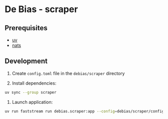 # De Bias - scraper

## Prerequisites

- [uv](https://github.com/astral-sh/uv)
- [nats](https://github.com/nats-io/nats-server)

## Development

1. Create `config.toml` file in the `debias/scraper` directory

2. Install dependencies:
```bash
uv sync --group scraper
```

1. Launch application:
```bash
uv run faststream run debias.scraper:app --config=debias/scraper/config.toml --workers 1
```
